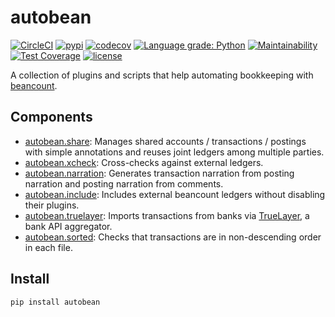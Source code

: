 # autobean
[![CircleCI](https://circleci.com/gh/SEIAROTg/autobean.svg?style=shield)](https://circleci.com/gh/SEIAROTg/autobean)
[![pypi](https://img.shields.io/pypi/v/autobean)](https://pypi.org/project/autobean/)
[![codecov](https://codecov.io/gh/SEIAROTg/autobean/branch/master/graph/badge.svg)](https://codecov.io/gh/SEIAROTg/autobean)
[![Language grade: Python](https://img.shields.io/lgtm/grade/python/g/SEIAROTg/autobean.svg?logo=lgtm&logoWidth=18)](https://lgtm.com/projects/g/SEIAROTg/autobean/context:python)
[![Maintainability](https://api.codeclimate.com/v1/badges/65e79b66e57139ed8bd0/maintainability)](https://codeclimate.com/github/SEIAROTg/autobean/maintainability)
[![Test Coverage](https://api.codeclimate.com/v1/badges/65e79b66e57139ed8bd0/test_coverage)](https://codeclimate.com/github/SEIAROTg/autobean/test_coverage)
[![license](https://img.shields.io/github/license/SEIAROTg/autobean.svg)](https://github.com/SEIAROTg/autobean)

A collection of plugins and scripts that help automating bookkeeping with [beancount](http://furius.ca/beancount/).

## Components

* [autobean.share](autobean/share): Manages shared accounts / transactions / postings with simple annotations and reuses joint ledgers among multiple parties.
* [autobean.xcheck](autobean/xcheck): Cross-checks against external ledgers.
* [autobean.narration](autobean/narration): Generates transaction narration from posting narration and posting narration from comments.
* [autobean.include](autobean/include): Includes external beancount ledgers without disabling their plugins.
* [autobean.truelayer](autobean/truelayer): Imports transactions from banks via [TrueLayer](https://truelayer.com/), a bank API aggregator.
* [autobean.sorted](autobean/sorted): Checks that transactions are in non-descending order in each file.

## Install

```sh
pip install autobean
```
